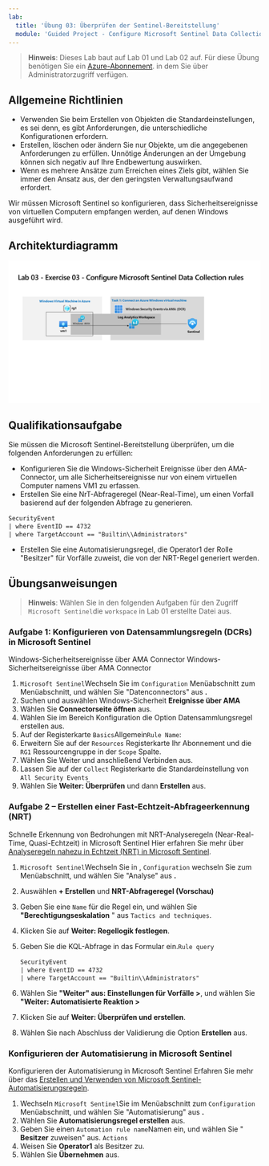 ```yaml
---
lab:
  title: 'Übung 03: Überprüfen der Sentinel-Bereitstellung'
  module: 'Guided Project - Configure Microsoft Sentinel Data Collection rules, NRT Analytic rule and Automation'
---
```


>**Hinweis**: Dieses Lab baut auf Lab 01 und Lab 02 auf. Für diese Übung benötigen Sie ein [Azure-Abonnement](https://azure.microsoft.com/free/?azure-portal=true). in dem Sie über Administratorzugriff verfügen.

## Allgemeine Richtlinien

- Verwenden Sie beim Erstellen von Objekten die Standardeinstellungen, es sei denn, es gibt Anforderungen, die unterschiedliche Konfigurationen erfordern.
- Erstellen, löschen oder ändern Sie nur Objekte, um die angegebenen Anforderungen zu erfüllen. Unnötige Änderungen an der Umgebung können sich negativ auf Ihre Endbewertung auswirken.
- Wenn es mehrere Ansätze zum Erreichen eines Ziels gibt, wählen Sie immer den Ansatz aus, der den geringsten Verwaltungsaufwand erfordert.

Wir müssen Microsoft Sentinel so konfigurieren, dass Sicherheitsereignisse von virtuellen Computern empfangen werden, auf denen Windows ausgeführt wird.

## Architekturdiagramm

![Diagramm der Windows-Sicherheit Ereignisse über AMA mit DCR](../Media/apl-5001-lab-diagrams-lab03.png)

## Qualifikationsaufgabe

Sie müssen die Microsoft Sentinel-Bereitstellung überprüfen, um die folgenden Anforderungen zu erfüllen:

- Konfigurieren Sie die Windows-Sicherheit Ereignisse über den AMA-Connector, um alle Sicherheitsereignisse nur von einem virtuellen Computer namens VM1 zu erfassen.
- Erstellen Sie eine NrT-Abfrageregel (Near-Real-Time), um einen Vorfall basierend auf der folgenden Abfrage zu generieren.

```KQL
SecurityEvent 
| where EventID == 4732
| where TargetAccount == "Builtin\\Administrators"
```

- Erstellen Sie eine Automatisierungsregel, die Operator1 der Rolle "Besitzer" für Vorfälle zuweist, die von der NRT-Regel generiert werden.

## Übungsanweisungen

>**Hinweis**: Wählen Sie in den folgenden Aufgaben für den Zugriff `Microsoft Sentinel`die `workspace` in Lab 01 erstellte Datei aus.

### Aufgabe 1: Konfigurieren von Datensammlungsregeln (DCRs) in Microsoft Sentinel

Windows-Sicherheitsereignisse über AMA Connector Windows-Sicherheitsereignisse über AMA Connector

 1. `Microsoft Sentinel`Wechseln Sie im `Configuration` Menüabschnitt zum Menüabschnitt, und wählen Sie "Datenconnectors" aus **.**
 1. Suchen und auswählen Windows-Sicherheit **Ereignisse über AMA**
 1. Wählen Sie **Connectorseite öffnen** aus.
 1. Wählen Sie im Bereich Konfiguration die Option Datensammlungsregel erstellen aus.
 1. Auf der Registerkarte `Basics`Allgemein`Rule Name`: 
 1. Erweitern Sie auf der `Resources` Registerkarte Ihr Abonnement und die `RG1` Ressourcengruppe in der `Scope` Spalte.
 1. Wählen Sie Weiter und anschließend Verbinden aus.
 1. Lassen Sie auf der `Collect` Registerkarte die Standardeinstellung von `All Security Events`
 1. Wählen Sie **Weiter: Überprüfen** und dann **Erstellen** aus.

### Aufgabe 2 – Erstellen einer Fast-Echtzeit-Abfrageerkennung (NRT)

Schnelle Erkennung von Bedrohungen mit NRT-Analyseregeln (Near-Real-Time, Quasi-Echtzeit) in Microsoft Sentinel Hier erfahren Sie mehr über [Analyseregeln nahezu in Echtzeit (NRT) in Microsoft Sentinel](https://learn.microsoft.com/azure/sentinel/near-real-time-rules).

 1. `Microsoft Sentinel`Wechseln Sie in , `Configuration` wechseln Sie zum Menüabschnitt, und wählen Sie "Analyse" aus **.**
 1. Auswählen **+ Erstellen** und **NRT-Abfrageregel (Vorschau)**
 1. Geben Sie eine `Name` für die Regel ein, und wählen Sie **"Berechtigungseskalation** " aus `Tactics and techniques`.
 1. Klicken Sie auf **Weiter: Regellogik festlegen**.
 1. Geben Sie die KQL-Abfrage in das Formular ein.`Rule query`

    ```KQL
    SecurityEvent 
    | where EventID == 4732
    | where TargetAccount == "Builtin\\Administrators"
    ```

 1. Wählen Sie **"Weiter" aus: Einstellungen für Vorfälle >**, und wählen Sie **"Weiter: Automatisierte Reaktion >**
 1. Klicken Sie auf **Weiter: Überprüfen und erstellen**.
 1. Wählen Sie nach Abschluss der Validierung die Option **Erstellen** aus.

### Konfigurieren der Automatisierung in Microsoft Sentinel 

Konfigurieren der Automatisierung in Microsoft Sentinel Erfahren Sie mehr über das [Erstellen und Verwenden von Microsoft Sentinel-Automatisierungsregeln](https://learn.microsoft.com/azure/sentinel/create-manage-use-automation-rules).

 1. Wechseln `Microsoft Sentinel`Sie im Menüabschnitt zum `Configuration` Menüabschnitt, und wählen Sie "Automatisierung" aus **.**
 1. Wählen Sie **Automatisierungsregel erstellen** aus.
 1. Geben Sie einen `Automation rule name`Namen ein, und wählen Sie " **Besitzer** zuweisen" aus. `Actions`
 1. Weisen Sie **Operator1** als Besitzer zu.
 1. Wählen Sie **Übernehmen** aus.
